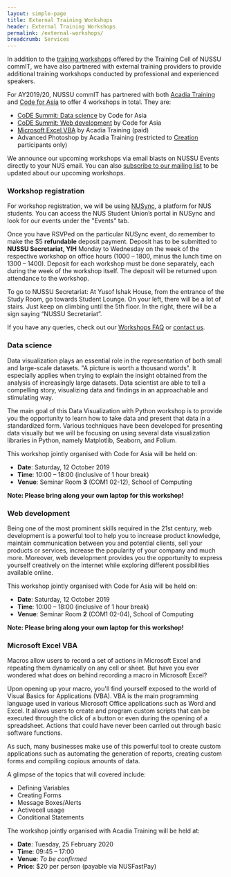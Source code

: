 ```yaml
---
layout: simple-page
title: External Training Workshops
header: External Training Workshops
permalink: /external-workshops/
breadcrumb: Services
---
```


In addition to the [training workshops](/training-workshops/) offered by the Training Cell of NUSSU commIT, we have also partnered with external training providers to provide additional training workshops conducted by professional and experienced speakers.

For AY2019/20, NUSSU commIT has partnered with both [Acadia Training](https://www.acadia.sg) and [Code for Asia](https://codefor.asia) to offer 4 workshops in total. They are:

* [CoDE Summit: Data science](#data-science) by Code for Asia
* [CoDE Summit: Web development](#web-development) by Code for Asia
* [Microsoft Excel VBA](#microsoft-excel-vba) by Acadia Training (paid)
* Advanced Photoshop by Acadia Training (restricted to [Creation](/creation/) participants only)

We announce our upcoming workshops via email blasts on NUSSU Events directly to your NUS email. You can also [subscribe to our mailing list](/contact/#mailing-list) to be updated about our upcoming workshops.

### Workshop registration

For workshop registration, we will be using [NUSync](https://orgsync.com/133324/chapter), a platform for NUS students. You can access the NUS Student Union’s portal in NUSync and look for our events under the "Events" tab.

Once you have RSVPed on the particular NUSync event, do remember to make the $5 **refundable** deposit payment. Deposit has to be submitted to **NUSSU Secretariat, YIH** Monday to Wednesday on the week of the respective workshop on office hours (1000 – 1800, minus the lunch time on 1300 – 1400). Deposit for each workshop must be done separately, each during the week of the workshop itself. The deposit will be returned upon attendance to the workshop.

To go to NUSSU Secretariat: At Yusof Ishak House, from the entrance of the Study Room, go towards Student Lounge. On your left, there will be a lot of stairs. Just keep on climbing until the 5th floor. In the right, there will be a sign saying “NUSSU Secretariat”.

If you have any queries, check out our [Workshops FAQ](/faq/) or [contact us](/contact/).

### Data science

Data visualization plays an essential role in the representation of both small and large-scale datasets. "A picture is worth a thousand words". It especially applies when trying to explain the insight obtained from the analysis of increasingly large datasets. Data scientist are able to tell a compelling story, visualizing data and findings in an approachable and stimulating way.

The main goal of this Data Visualization with Python workshop is to provide you the opportunity to learn how to take data and present that data in a standardized form. Various techniques have been developed for presenting data visually but we will be focusing on using several data visualization libraries in Python, namely Matplotlib, Seaborn, and Folium.

This workshop jointly organised with Code for Asia will be held on:

* **Date**: Saturday, 12 October 2019
* **Time**: 10:00 – 18:00 (inclusive of 1 hour break)
* **Venue**: Seminar Room **3** (COM1 02-12), School of Computing

**Note: Please bring along your own laptop for this workshop!**

### Web development

Being one of the most prominent skills required in the 21st century, web development is a powerful tool to help you to increase product knowledge, maintain communication between you and potential clients, sell your products or services, increase the popularity of your company and much more. Moreover, web development provides you the opportunity to express yourself creatively on the internet while exploring different possibilities available online.

This workshop jointly organised with Code for Asia will be held on:

* **Date**: Saturday, 12 October 2019
* **Time**: 10:00 – 18:00 (inclusive of 1 hour break)
* **Venue**: Seminar Room **2** (COM1 02-04), School of Computing

**Note: Please bring along your own laptop for this workshop!**

### Microsoft Excel VBA

Macros allow users to record a set of actions in Microsoft Excel and repeating them dynamically on any cell or sheet. But have you ever wondered what does on behind recording a macro in Microsoft Excel?

Upon opening up your macro, you'll find yourself exposed to the world of Visual Basics for Applications (VBA). VBA is the main programming language used in various Microsoft Office applications such as Word and Excel. It allows users to create and program custom scripts that can be executed through the click of a button or even during the opening of a spreadsheet. Actions that could have never been carried out through basic software functions.

As such, many businesses make use of this powerful tool to create custom applications such as automating the generation of reports, creating custom forms and compiling copious amounts of data.

A glimpse of the topics that will covered include:

* Defining Variables
* Creating Forms
* Message Boxes/Alerts
* Activecell usage
* Conditional Statements

The workshop jointly organised with Acadia Training will be held at:

* **Date**: Tuesday, 25 February 2020
* **Time**: 09:45 – 17:00
* **Venue**: _To be confirmed_
* **Price**: $20 per person (payable via NUSFastPay)
